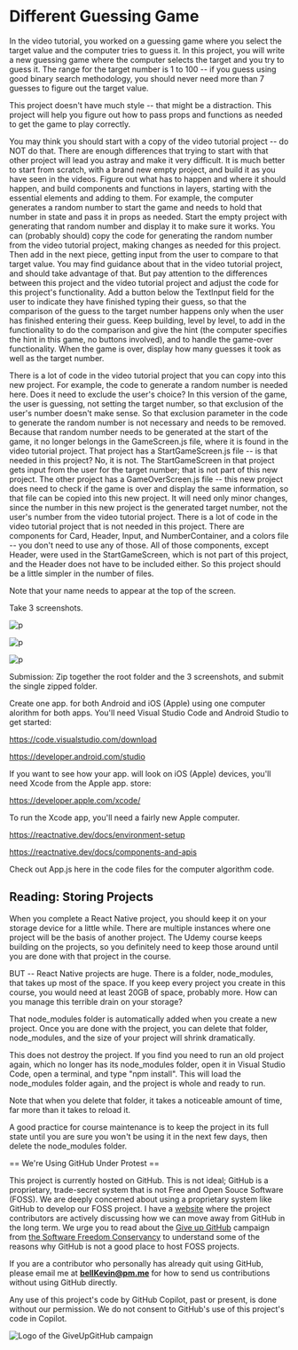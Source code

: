 # Different Guessing Game

In the video tutorial, you worked on a guessing game where you select the target value and the computer tries to guess it. In this project, you will write a new guessing game where the computer selects the target and you try to guess it. The range for the target number is 1 to 100 -- if you guess using good binary search methodology, you should never need more than 7 guesses to figure out the target value.

This project doesn't have much style -- that might be a distraction. This project will help you figure out how to pass props and functions as needed to get the game to play correctly. 

You may think you should start with a copy of the video tutorial project -- do NOT do that. There are enough differences that trying to start with that other project will lead you astray and make it very difficult. It is much better to start from scratch, with a brand new empty project, and build it as you have seen in the videos. Figure out what has to happen and where it should happen, and build components and functions in layers, starting with the essential elements and adding to them. For example, the computer generates a random number to start the game and needs to hold that number in state and pass it in props as needed. Start the empty project with generating that random number and display it to make sure it works. You can (probably should) copy the code for generating the random number from the video tutorial project, making changes as needed for this project. Then add in the next piece, getting input from the user to compare to that target value. You may find guidance about that in the video tutorial project, and should take advantage of that. But pay attention to the differences between this project and the video tutorial project and adjust the code for this project's functionality. Add a button below the TextInput field for the user to indicate they have finished typing their guess, so that the comparison of the guess to the target number happens only when the user has finished entering their guess. Keep building, level by level, to add in the functionality to do the comparison and give the hint (the computer specifies the hint in this game, no buttons involved), and to handle the game-over functionality. When the game is over, display how many guesses it took as well as the target number. 

There is a lot of code in the video tutorial project that you can copy into this new project. For example, the code to generate a random number is needed here. Does it need to exclude the user's choice? In this version of the game, the user is guessing, not setting the target number, so that exclusion of the user's number doesn't make sense. So that exclusion parameter in the code to generate the random number is not necessary and needs to be removed. Because that random number needs to be generated at the start of the game, it no longer belongs in the GameScreen.js file, where it is found in the video tutorial project. That project has a StartGameScreen.js file -- is that needed in this project? No, it is not. The StartGameScreen in that project gets input from the user for the target number; that is not part of this new project. The other project has a GameOverScreen.js file -- this new project does need to check if the game is over and display the same information, so that file can be copied into this new project. It will need only minor changes, since the number in this new project is the generated target number, not the user's number from the video tutorial project. There is a lot of code in the video tutorial project that is not needed in this project. There are components for Card, Header, Input, and NumberContainer, and a colors file -- you don't need to use any of those. All of those components, except Header, were used in the StartGameScreen, which is not part of this project, and the Header does not have to be included either. So this project should be a little simpler in the number of files.

Note that your name needs to appear at the top of the screen.

Take 3 screenshots.

![p](https://github.com/bell-kevin/differentGuessingGame/blob/main/Screenshot%20from%202023-03-02%2016-19-33.png)

![p](https://github.com/bell-kevin/differentGuessingGame/blob/main/Screenshot%20from%202023-03-02%2016-13-43.png)

![p](https://github.com/bell-kevin/differentGuessingGame/blob/main/pic3.PNG)

Submission: Zip together the root folder and the 3 screenshots, and submit the single zipped folder.

Create one app. for both Android and iOS (Apple) using one computer alorithm for both apps. You'll need Visual Studio Code and Android Studio to get started:

https://code.visualstudio.com/download

https://developer.android.com/studio

If you want to see how your app. will look on iOS (Apple) devices, you'll need Xcode from the Apple app. store:

https://developer.apple.com/xcode/

To run the Xcode app, you'll need a fairly new Apple computer.

https://reactnative.dev/docs/environment-setup

https://reactnative.dev/docs/components-and-apis

Check out App.js here in the code files for the computer algorithm code.

## Reading: Storing Projects 

When you complete a React Native project, you should keep it on your storage device for a little while. There are multiple instances where one project will be the basis of another project. The Udemy course keeps building on the projects, so you definitely need to keep those around until you are done with that project in the course.

BUT -- React Native projects are huge. There is a folder, node_modules, that takes up most of the space. If you keep every project you create in this course, you would need at least 20GB of space, probably more. How can you manage this terrible drain on your storage?

That node_modules folder is automatically added when you create a new project. Once you are done with the project, you can delete that folder, node_modules, and the size of your project will shrink dramatically.

This does not destroy the project. If you find you need to run an old project again, which no longer has its node_modules folder, open it in Visual Studio Code, open a terminal, and type "npm install". This will load the node_modules folder again, and the project is whole and ready to run.

Note that when you delete that folder, it takes a noticeable amount of time, far more than it takes to reload it.

A good practice for course maintenance is to keep the project in its full state until you are sure you won't be using it in the next few days, then delete the node_modules folder.

== We're Using GitHub Under Protest ==

This project is currently hosted on GitHub.  This is not ideal; GitHub is a
proprietary, trade-secret system that is not Free and Open Souce Software
(FOSS).  We are deeply concerned about using a proprietary system like GitHub
to develop our FOSS project. I have a [website](https://bellKevin.me) where the
project contributors are actively discussing how we can move away from GitHub
in the long term.  We urge you to read about the [Give up GitHub](https://GiveUpGitHub.org) campaign 
from [the Software Freedom Conservancy](https://sfconservancy.org) to understand some of the reasons why GitHub is not 
a good place to host FOSS projects.

If you are a contributor who personally has already quit using GitHub, please
email me at **bellKevin@pm.me** for how to send us contributions without
using GitHub directly.

Any use of this project's code by GitHub Copilot, past or present, is done
without our permission.  We do not consent to GitHub's use of this project's
code in Copilot.

![Logo of the GiveUpGitHub campaign](https://sfconservancy.org/img/GiveUpGitHub.png)
